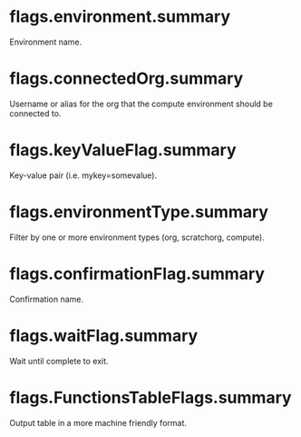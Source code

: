 # flags.environment.summary

Environment name.

# flags.connectedOrg.summary

Username or alias for the org that the compute environment should be connected to.

# flags.keyValueFlag.summary

Key-value pair (i.e. mykey=somevalue).

# flags.environmentType.summary

Filter by one or more environment types (org, scratchorg, compute).

# flags.confirmationFlag.summary

Confirmation name.

# flags.waitFlag.summary

Wait until complete to exit.

# flags.FunctionsTableFlags.summary

Output table in a more machine friendly format.
